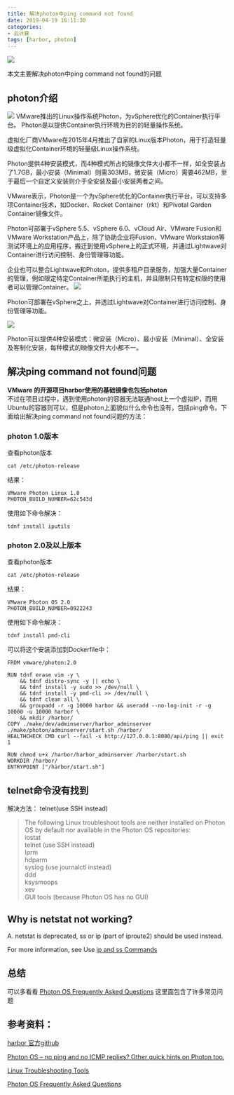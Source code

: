 ```yaml
---
title: 解决photon中ping command not found
date: 2019-04-19 16:11:30
categories:
- 云计算
tags: [harbor, photon]
---
```



![](https://z3.ax1x.com/2021/05/04/gmvtoQ.jpg)

<!-- more -->
  
本文主要解决photon中ping command not found的问题

## photon介绍
![](http://static.oschina.net/uploads/img/201512/20112919_P9RS.png)
VMware推出的Linux操作系统Photon，为vSphere优化的Container执行平台。
Photon是以提供Container执行环境为目的的轻量操作系统。

虚拟化厂商VMware在2015年4月推出了自家的Linux版本Photon，用于打造轻量级虚拟化Container环境的轻量级Linux操作系统。

Photon提供4种安装模式，而4种模式所占的镜像文件大小都不一样，如全安装占了1.7GB，最小安装（Minimal）则需303MB，微安装（Micro）需要462MB，至于最后一个自定义安装则介于全安装及最小安装两者之间。

VMware表示，Photon是一个为vSphere优化的Container执行平台，可以支持多项Container技术，如Docker、Rocket Container（rkt）和Pivotal Garden Container镜像文件。


Photon可部署于vSphere 5.5、vSphere 6.0、vCloud Air、VMware Fusion和VMware Workstation产品上，除了协助企业将Fusion、VMware Workstaion等测试环境上的应用程序，搬迁到使用vSphere上的正式环境，并通过Lightwave对Container进行访问控制、身份管理等功能。

企业也可以整合Lightwave和Photon，提供多租户目录服务，加强大量Container的管理，例如限定特定Container所能执行的主机，并且限制只有特定权限的使用者可以管理Container。
![](http://static.oschina.net/uploads/img/201512/20112919_RJTD.png)

Photon可部署在vSphere之上，并透过Lightwave对Container进行访问控制、身份管理等功能。

![](http://static.oschina.net/uploads/img/201512/20112920_Lt6d.png)

Photon可以提供4种安装模式：微安装（Micro）、最小安装（Minimal）、全安装及客制化安装，每种模式的映像文件大小都不一。


## 解决ping command not found问题
**VMware 的开源项目harbor使用的基础镜像也包括photon**  
不过在项目过程中，遇到使用photon的容器无法联通host上一个虚拟IP，而用Ubuntu的容器则可以，但是photon上面貌似什么命令也没有，包括ping命令。下面给出解决ping command not found问题的方法：
### photon 1.0版本
查看photon版本
```
cat /etc/photon-release
```
结果：
```
VMware Photon Linux 1.0
PHOTON_BUILD_NUMBER=62c543d
```

使用如下命令解决：
```
tdnf install iputils
```

### photon 2.0及以上版本
查看photon版本
```
cat /etc/photon-release
```
结果：
```
VMware Photon OS 2.0
PHOTON_BUILD_NUMBER=0922243
```

使用如下命令解决：
```
tdnf install pmd-cli
```

可以将这个安装添加到Dockerfile中：
```
FROM vmware/photon:2.0

RUN tdnf erase vim -y \
    && tdnf distro-sync -y || echo \
    && tdnf install -y sudo >> /dev/null \
    && tdnf install -y pmd-cli >> /dev/null \
    && tdnf clean all \
    && groupadd -r -g 10000 harbor && useradd --no-log-init -r -g 10000 -u 10000 harbor \
    && mkdir /harbor/
COPY ./make/dev/adminserver/harbor_adminserver ./make/photon/adminserver/start.sh /harbor/
HEALTHCHECK CMD curl --fail -s http://127.0.0.1:8080/api/ping || exit 1

RUN chmod u+x /harbor/harbor_adminserver /harbor/start.sh
WORKDIR /harbor/
ENTRYPOINT ["/harbor/start.sh"]
```


## telnet命令没有找到

解决方法： telnet(use SSH instead)
>The following Linux troubleshoot tools are neither installed on Photon OS by default nor available in the Photon OS repositories:  
iostat  
telnet (use SSH instead)  
Iprm  
hdparm  
syslog (use journalctl instead)  
ddd  
ksysmoops  
xev  
GUI tools (because Photon OS has no GUI)

## Why is netstat not working?
A. netstat is deprecated, ss or ip (part of iproute2) should be used instead.

For more information, see Use [ip and ss Commands](https://vmware.github.io/photon/assets/files/html/3.0/photon_admin/use-ip-and-ss-commands.html)

## 总结
可以多看看
[Photon OS Frequently Asked Questions](https://github.com/vmware/photon/wiki/Frequently-Asked-Questions)
这里面包含了许多常见问题

## 参考资料：
[harbor 官方github](https://my.oschina.net/JasonZhang/blog/548023) 

[Photon OS – no ping and no ICMP replies? Other quick hints on Photon too.](https://www.paluszek.com/wp/2018/03/27/photon-os-no-ping-and-no-ecmp-replies-other-quick-hints-on-photon-too/)  

[Linux Troubleshooting Tools](https://vmware.github.io/photon/assets/files/html/3.0/photon_troubleshoot/linux-troubleshooting-tools.html)

[Photon OS Frequently Asked Questions](https://github.com/vmware/photon/wiki/Frequently-Asked-Questions)


